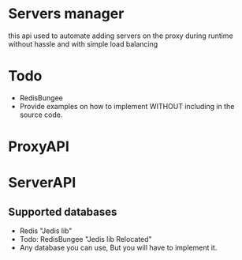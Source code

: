 # Servers manager

this api used to automate adding servers on the proxy during runtime without hassle
and with simple load balancing

# Todo
* RedisBungee
* Provide examples on how to implement WITHOUT including in the source code.

# ProxyAPI


# ServerAPI


## Supported databases

* Redis "Jedis lib"
* Todo: RedisBungee "Jedis lib Relocated"
* Any database you can use, But you will have to implement it.

